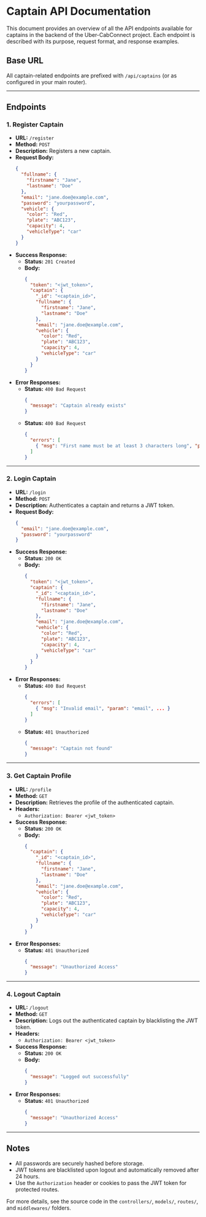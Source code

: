 # Captain API Documentation

This document provides an overview of all the API endpoints available for captains in the backend of the Uber-CabConnect project. Each endpoint is described with its purpose, request format, and response examples.

## Base URL
All captain-related endpoints are prefixed with `/api/captains` (or as configured in your main router).

---

## Endpoints

### 1. Register Captain

- **URL:** `/register`
- **Method:** `POST`
- **Description:** Registers a new captain.
- **Request Body:**
  ```json
  {
    "fullname": {
      "firstname": "Jane",
      "lastname": "Doe"
    },
    "email": "jane.doe@example.com",
    "password": "yourpassword",
    "vehicle": {
      "color": "Red",
      "plate": "ABC123",
      "capacity": 4,
      "vehicleType": "car"
    }
  }
  ```
- **Success Response:**
  - **Status:** `201 Created`
  - **Body:**
    ```json
    {
      "token": "<jwt_token>",
      "captain": {
        "_id": "<captain_id>",
        "fullname": {
          "firstname": "Jane",
          "lastname": "Doe"
        },
        "email": "jane.doe@example.com",
        "vehicle": {
          "color": "Red",
          "plate": "ABC123",
          "capacity": 4,
          "vehicleType": "car"
        }
      }
    }
    ```
- **Error Responses:**
  - **Status:** `400 Bad Request`
    ```json
    {
      "message": "Captain already exists"
    }
    ```
  - **Status:** `400 Bad Request`
    ```json
    {
      "errors": [
        { "msg": "First name must be at least 3 characters long", "param": "fullname.firstname", ... }
      ]
    }
    ```

---

### 2. Login Captain

- **URL:** `/login`
- **Method:** `POST`
- **Description:** Authenticates a captain and returns a JWT token.
- **Request Body:**
  ```json
  {
    "email": "jane.doe@example.com",
    "password": "yourpassword"
  }
  ```
- **Success Response:**
  - **Status:** `200 OK`
  - **Body:**
    ```json
    {
      "token": "<jwt_token>",
      "captain": {
        "_id": "<captain_id>",
        "fullname": {
          "firstname": "Jane",
          "lastname": "Doe"
        },
        "email": "jane.doe@example.com",
        "vehicle": {
          "color": "Red",
          "plate": "ABC123",
          "capacity": 4,
          "vehicleType": "car"
        }
      }
    }
    ```
- **Error Responses:**
  - **Status:** `400 Bad Request`
    ```json
    {
      "errors": [
        { "msg": "Invalid email", "param": "email", ... }
      ]
    }
    ```
  - **Status:** `401 Unauthorized`
    ```json
    {
      "message": "Captain not found"
    }
    ```

---

### 3. Get Captain Profile

- **URL:** `/profile`
- **Method:** `GET`
- **Description:** Retrieves the profile of the authenticated captain.
- **Headers:**
  - `Authorization: Bearer <jwt_token>`
- **Success Response:**
  - **Status:** `200 OK`
  - **Body:**
    ```json
    {
      "captain": {
        "_id": "<captain_id>",
        "fullname": {
          "firstname": "Jane",
          "lastname": "Doe"
        },
        "email": "jane.doe@example.com",
        "vehicle": {
          "color": "Red",
          "plate": "ABC123",
          "capacity": 4,
          "vehicleType": "car"
        }
      }
    }
    ```
- **Error Responses:**
  - **Status:** `401 Unauthorized`
    ```json
    {
      "message": "Unauthorized Access"
    }
    ```

---

### 4. Logout Captain

- **URL:** `/logout`
- **Method:** `GET`
- **Description:** Logs out the authenticated captain by blacklisting the JWT token.
- **Headers:**
  - `Authorization: Bearer <jwt_token>`
- **Success Response:**
  - **Status:** `200 OK`
  - **Body:**
    ```json
    {
      "message": "Logged out successfully"
    }
    ```
- **Error Responses:**
  - **Status:** `401 Unauthorized`
    ```json
    {
      "message": "Unauthorized Access"
    }
    ```

---

## Notes
- All passwords are securely hashed before storage.
- JWT tokens are blacklisted upon logout and automatically removed after 24 hours.
- Use the `Authorization` header or cookies to pass the JWT token for protected routes.

For more details, see the source code in the `controllers/`, `models/`, `routes/`, and `middlewares/` folders.
